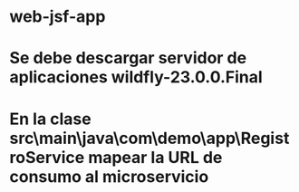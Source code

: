# web-jsf-app
# Se debe descargar servidor de aplicaciones wildfly-23.0.0.Final
# En la clase src\main\java\com\demo\app\RegistroService mapear la URL de consumo al microservicio
